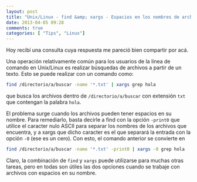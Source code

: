 ```yaml
---
layout: post
title: "Unix/Linux - find &amp; xargs - Espacios en los nombres de archivos"
date: 2013-04-05 09:28
comments: true
categories: [ "Tips", "Linux"]
---
```


Hoy recibí una consulta cuya respuesta me pareció bien compartir por acá.

Una operación relativamente común para los usuarios de la línea de comando en 
Unix/Linux es realizar búsquedas de archivos a partir de un texto. Esto se puede
realizar con un comando como:

``` bash
find /directorio/a/buscar -name '*.txt' | xargs grep hola
```

que busca los archivos dentro de `/directorio/a/buscar` con extensión `txt` que
contengan la palabra `hola`.

El problema surge cuando los archivos pueden tener espacios en su nombre. Para 
remediarlo, basta decirle a find con la opción `-print0` que utilice el caracter 
nulo ASCII para separar los nombres de los archivos que encuentra, y a xargs que 
dicho caracter es el que separará la entrada con la opción `-0` (ese es un cero). 
Con esto, el comando anterior se convierte en

``` bash
find /directorio/a/buscar -name '*.txt' -print0 | xargs -0 grep hola
```

Claro, la combinación de `find` y `xargs` puede utilizarse para muchas otras
tareas, pero en todas son útiles las dos opciones cuando se trabaje con
archivos con espacios en su nombre.